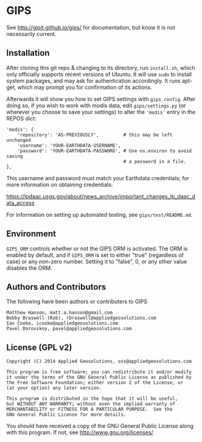 # GIPS

See http://gipit.github.io/gips/ for documentation, but know it is not
necessarily current.

## Installation

After cloning this git repo & changing to its directory, run `install.sh`,
which only officially supports recent versions of Ubuntu.  It will use `sudo`
to install system packages, and may ask for authentication accordingly.  It
runs apt-get, which may prompt you for confirmation of its actions.

Afterwards it will show you how to set GIPS settings with `gips_config`.  After
doing so, if you wish to work with modis data, edit `gips/settings.py` (or
wherever you choose to save your settings) to alter the `'modis'` entry in the
REPOS dict:

```
'modis': {
    'repository': 'AS-PREVIOUSLY',         # this may be left unchanged
    'username': 'YOUR-EARTHDATA-USERNAME',
    'password': 'YOUR-EARTHDATA-PASSWORD', # Use os.environ to avoid saving
                                           # a password in a file.
},
```

This username and password must match your Earthdata credentials; for more
information on obtaining credentials:

https://lpdaac.usgs.gov/about/news_archive/important_changes_lp_daac_data_access

For information on setting up automated testing, see `gips/test/README.md`.

## Environment

`GIPS_ORM` controls whether or not the GIPS ORM is activated.  The ORM is
enabled by default, and if `GIPS_ORM` is set to either "true" (regardless of
case) or any non-zero number.  Setting it to "false", 0, or any other value
disables the ORM.

## Authors and Contributors
The following have been authors or contributers to GIPS

    Matthew Hanson, matt.a.hanson@gmail.com
    Bobby Braswell (Rob), rbraswell@appliedgeosolutions.com
    Ian Cooke, icooke@appliedgeosolutions.com
    Pavel Dorovskoy, pavel@appliedgeosolutions.com

## License (GPL v2)

    Copyright (C) 2014 Applied Geosolutions, oss@appliedgeosolutions.com

    This program is free software; you can redistribute it and/or modify
    it under the terms of the GNU General Public License as published by
    the Free Software Foundation; either version 2 of the License, or
    (at your option) any later version.

    This program is distributed in the hope that it will be useful,
    but WITHOUT ANY WARRANTY; without even the implied warranty of
    MERCHANTABILITY or FITNESS FOR A PARTICULAR PURPOSE.  See the
    GNU General Public License for more details.

   You should have received a copy of the GNU General Public License
   along with this program. If not, see <http://www.gnu.org/licenses/>
